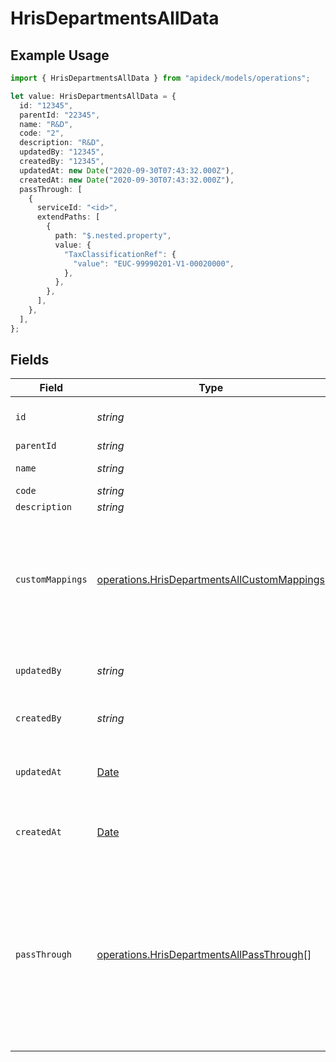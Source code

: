 # HrisDepartmentsAllData

## Example Usage

```typescript
import { HrisDepartmentsAllData } from "apideck/models/operations";

let value: HrisDepartmentsAllData = {
  id: "12345",
  parentId: "22345",
  name: "R&D",
  code: "2",
  description: "R&D",
  updatedBy: "12345",
  createdBy: "12345",
  updatedAt: new Date("2020-09-30T07:43:32.000Z"),
  createdAt: new Date("2020-09-30T07:43:32.000Z"),
  passThrough: [
    {
      serviceId: "<id>",
      extendPaths: [
        {
          path: "$.nested.property",
          value: {
            "TaxClassificationRef": {
              "value": "EUC-99990201-V1-00020000",
            },
          },
        },
      ],
    },
  ],
};
```

## Fields

| Field                                                                                                                                                   | Type                                                                                                                                                    | Required                                                                                                                                                | Description                                                                                                                                             | Example                                                                                                                                                 |
| ------------------------------------------------------------------------------------------------------------------------------------------------------- | ------------------------------------------------------------------------------------------------------------------------------------------------------- | ------------------------------------------------------------------------------------------------------------------------------------------------------- | ------------------------------------------------------------------------------------------------------------------------------------------------------- | ------------------------------------------------------------------------------------------------------------------------------------------------------- |
| `id`                                                                                                                                                    | *string*                                                                                                                                                | :heavy_minus_sign:                                                                                                                                      | A unique identifier for an object.                                                                                                                      | 12345                                                                                                                                                   |
| `parentId`                                                                                                                                              | *string*                                                                                                                                                | :heavy_minus_sign:                                                                                                                                      | Parent ID                                                                                                                                               | 22345                                                                                                                                                   |
| `name`                                                                                                                                                  | *string*                                                                                                                                                | :heavy_minus_sign:                                                                                                                                      | Department name                                                                                                                                         | R&D                                                                                                                                                     |
| `code`                                                                                                                                                  | *string*                                                                                                                                                | :heavy_minus_sign:                                                                                                                                      | N/A                                                                                                                                                     | 2                                                                                                                                                       |
| `description`                                                                                                                                           | *string*                                                                                                                                                | :heavy_minus_sign:                                                                                                                                      | N/A                                                                                                                                                     | R&D                                                                                                                                                     |
| `customMappings`                                                                                                                                        | [operations.HrisDepartmentsAllCustomMappings](../../models/operations/hrisdepartmentsallcustommappings.md)                                              | :heavy_minus_sign:                                                                                                                                      | When custom mappings are configured on the resource, the result is included here.                                                                       |                                                                                                                                                         |
| `updatedBy`                                                                                                                                             | *string*                                                                                                                                                | :heavy_minus_sign:                                                                                                                                      | The user who last updated the object.                                                                                                                   | 12345                                                                                                                                                   |
| `createdBy`                                                                                                                                             | *string*                                                                                                                                                | :heavy_minus_sign:                                                                                                                                      | The user who created the object.                                                                                                                        | 12345                                                                                                                                                   |
| `updatedAt`                                                                                                                                             | [Date](https://developer.mozilla.org/en-US/docs/Web/JavaScript/Reference/Global_Objects/Date)                                                           | :heavy_minus_sign:                                                                                                                                      | The date and time when the object was last updated.                                                                                                     | 2020-09-30T07:43:32.000Z                                                                                                                                |
| `createdAt`                                                                                                                                             | [Date](https://developer.mozilla.org/en-US/docs/Web/JavaScript/Reference/Global_Objects/Date)                                                           | :heavy_minus_sign:                                                                                                                                      | The date and time when the object was created.                                                                                                          | 2020-09-30T07:43:32.000Z                                                                                                                                |
| `passThrough`                                                                                                                                           | [operations.HrisDepartmentsAllPassThrough](../../models/operations/hrisdepartmentsallpassthrough.md)[]                                                  | :heavy_minus_sign:                                                                                                                                      | The pass_through property allows passing service-specific, custom data or structured modifications in request body when creating or updating resources. |                                                                                                                                                         |